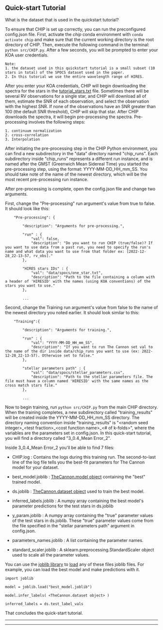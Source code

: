 
## Quick-start Tutorial

What is the dataset that is used in the quickstart tutorial? 

To ensure that CHIP is set up correctly, you can run the preconfigured config.json file. First, activate the *chip* conda environment with `conda activate chip` and make sure that the current working directory is the root directory of CHIP. Then, execute the following command in the terminal: `python src/CHIP.py`. After a few seconds, you will be prompted to enter your KOA user credentials.

    Note: 
    1. the dataset used in this quickstart tutorial is a small subset (10 stars in total) of the SPOCS dataset used in the paper. 
    2. In this tutorial we use the entire wavelength range of HIRES. 

After you enter your KOA credentials, CHIP will begin downloading the spectra for the stars in the [tutorial_stars.txt](../data/spocs/tutorial_stars.txt) file. Sometimes there will be several RV observations for a single star, and CHIP will download all of them, estimate the SNR of each observation, and select the observation with the highest SNR. If none of the observations have an SNR greater than 100 (the default SNR threshold), CHIP will skip that star. 
After CHIP downloads the spectra, it will begin pre-processing the spectra. Pre-processing involves the following steps:

    1. continuum normalization
    2. cross-correlation 
    3. Interpolation 

After initiating the pre-processing step in the CHIP Python environment, you can find a new subdirectory in the "data" directory named "chip_runs". Each subdirectory inside "chip_runs" represents a different run instance, and is named after the GMST (Greenwich Mean Sidereal Time) you started the pre-processing step, using the format: YYYY-MM-DD_HH_mm_SS. You should take note of the name of the newest directory, which will be the most recent pre-processing run instance.

After pre-processing is complete, open the config.json file and change two arguments. 

First, change the "Pre-processing" run argument's value from true to false. It should look like this:

```
    "Pre-processing": {

        "description": "Arguments for pre-processing.",
    
        "run" : { 
            "val": false,
            "description": "Do you want to run CHIP (true/false)? If you want to use data from a past run, you need to specify the run's name and what data you want to use from that folder ex: [2022-12-28_22-13-57, rv_obs]."
        },

        "HIRES stars IDs" : {
            "val": "data/spocs/one_star.txt",
            "description": "Path to the file containing a column with a header of 'HIRESID' with the names (using KOA conventions) of the stars you want to use."
        },

        ...
```

Second, change the Training run argument's value from false to the name of the newest directory you noted earlier. It should look similar to this:

```
    "Training":{
    
        "description": "Arguments for training.",

        "run" : { 
            "val": "YYYY-MM-DD_HH_mm_SS",
            "description": "If you want to run The Cannon set val to the name of the dir inside data/chip_runs you want to use (ex: 2022-12-28_22-13-57). Otherwise set to false."
        },
        
        "stellar parameters path" : {
            "val": "data/spocs/stellar_parameters.csv",
            "description": "Path to the stellar parameters file. The file must have a column named 'HIRESID' with the same names as the cross match stars file."
        },

        ...
```

Now to begin training, run `python src/CHIP.py` from the main CHIP directory. When the training completes, a new subdirectory called "training_results" will be created inside the YYYY-MM-DD_HH_mm_SS directory. The directory naming convention inside "training_results" is "\<random seed integer>\_\<test fraction>\_\<cost function name>\_<# of k-folds>", where the variables are the parameters set in config.json. In this quick-start tutorial, you will find a directory called "3_0.4_Mean Error_2". 

Inside 3_0.4_Mean Error_2 you'll be able to find 7 files:

- CHIP.log : Contains the logs during this training run. The second-to-last line of the log file tells you the best-fit parameters for The Cannon model for your dataset. 

- best_model.joblib : [TheCannon.model object](https://annayqho.github.io/TheCannon/_modules/TheCannon/model.html) containing the "best" trained model.

- ds.joblib : [TheCannon.dataset object](https://annayqho.github.io/TheCannon/api.html#TheCannon.dataset.Dataset) used to train the best model.

- inferred_labels.joblib : A numpy array containing the best model's parameter predictions for the test stars in ds.joblib 

- y_param.joblib : A numpy array containing the "true" parameter values of the test stars in ds.joblib. These "true" parameter values come from the file specified in the "stellar parameters path" argument in config.json. 

- parameters_names.joblib : A list containing the parameter names.

- standard_scaler.joblib : A sklearn.preprocessing.StandardScaler object used to scale all the parameter values. 

You can use the [joblib library](https://joblib.readthedocs.io/en/latest/index.html) to [load](https://joblib.readthedocs.io/en/latest/generated/joblib.load.html) any of these files joblib files. For example, you can load the best model and make predictions with it.

```
import joblib 

model = joblib.load("best_model.joblib")

model.infer_labels( <TheCannon.dataset object> ) 

inferred_labels = ds.test_label_vals
```

That concludes the quick-start tutorial. 

---
---